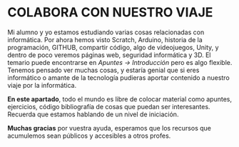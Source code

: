 # COLABORA CON NUESTRO VIAJE

Mi alumno y yo estamos estudiando varias cosas relacionadas con informática. Por ahora hemos visto Scratch, Arduino, historia de la programación, GITHUB, compartir código, algo de videojuegos, Unity, y dentro de poco veremos páginas web, seguridad informática y 3D. El temario puede encontrarse en _Apuntes -> Introducción_ pero es algo flexible.  Tenemos pensado ver muchas cosas, y estaría genial que si eres informático o amante de la tecnología pudieras aportar contenido a nuestro viaje por la informática. 

**En este apartado**, todo el mundo es libre de colocar material como apuntes, ejercicios, código  bibliografía de cosas que puedan ser interesantes. Recuerda que estamos hablando de un nivel de iniciación. 

**Muchas gracias** por vuestra ayuda, esperamos que los recursos que acumulemos sean públicos y accesibles a otros profes. 

